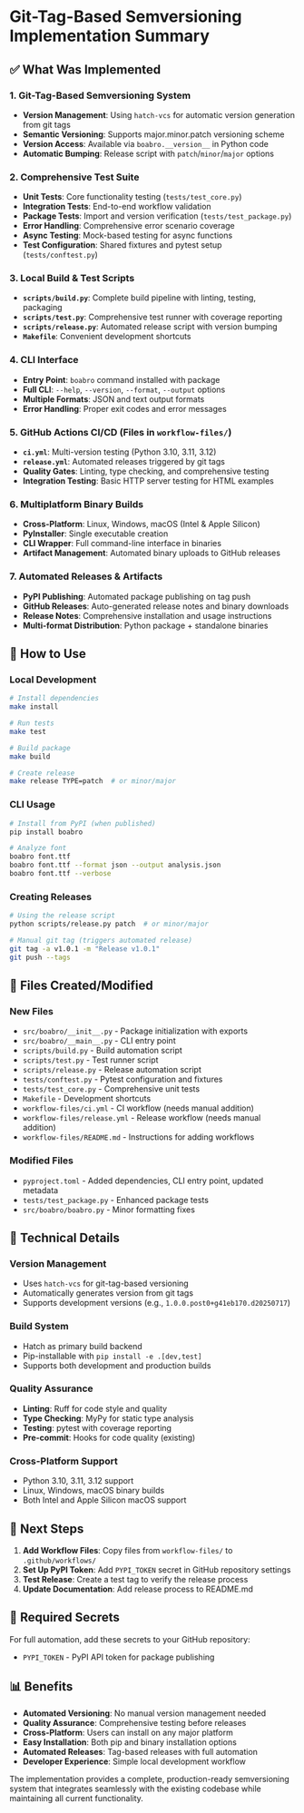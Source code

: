 # Git-Tag-Based Semversioning Implementation Summary

## ✅ What Was Implemented

### 1. **Git-Tag-Based Semversioning System**
- **Version Management**: Using `hatch-vcs` for automatic version generation from git tags
- **Semantic Versioning**: Supports major.minor.patch versioning scheme
- **Version Access**: Available via `boabro.__version__` in Python code
- **Automatic Bumping**: Release script with `patch`/`minor`/`major` options

### 2. **Comprehensive Test Suite**
- **Unit Tests**: Core functionality testing (`tests/test_core.py`)
- **Integration Tests**: End-to-end workflow validation
- **Package Tests**: Import and version verification (`tests/test_package.py`)
- **Error Handling**: Comprehensive error scenario coverage
- **Async Testing**: Mock-based testing for async functions
- **Test Configuration**: Shared fixtures and pytest setup (`tests/conftest.py`)

### 3. **Local Build & Test Scripts**
- **`scripts/build.py`**: Complete build pipeline with linting, testing, packaging
- **`scripts/test.py`**: Comprehensive test runner with coverage reporting
- **`scripts/release.py`**: Automated release script with version bumping
- **`Makefile`**: Convenient development shortcuts

### 4. **CLI Interface**
- **Entry Point**: `boabro` command installed with package
- **Full CLI**: `--help`, `--version`, `--format`, `--output` options
- **Multiple Formats**: JSON and text output formats
- **Error Handling**: Proper exit codes and error messages

### 5. **GitHub Actions CI/CD** (Files in `workflow-files/`)
- **`ci.yml`**: Multi-version testing (Python 3.10, 3.11, 3.12)
- **`release.yml`**: Automated releases triggered by git tags
- **Quality Gates**: Linting, type checking, and comprehensive testing
- **Integration Testing**: Basic HTTP server testing for HTML examples

### 6. **Multiplatform Binary Builds**
- **Cross-Platform**: Linux, Windows, macOS (Intel & Apple Silicon)
- **PyInstaller**: Single executable creation
- **CLI Wrapper**: Full command-line interface in binaries
- **Artifact Management**: Automated binary uploads to GitHub releases

### 7. **Automated Releases & Artifacts**
- **PyPI Publishing**: Automated package publishing on tag push
- **GitHub Releases**: Auto-generated release notes and binary downloads
- **Release Notes**: Comprehensive installation and usage instructions
- **Multi-format Distribution**: Python package + standalone binaries

## 🚀 How to Use

### **Local Development**
```bash
# Install dependencies
make install

# Run tests
make test

# Build package
make build

# Create release
make release TYPE=patch  # or minor/major
```

### **CLI Usage**
```bash
# Install from PyPI (when published)
pip install boabro

# Analyze font
boabro font.ttf
boabro font.ttf --format json --output analysis.json
boabro font.ttf --verbose
```

### **Creating Releases**
```bash
# Using the release script
python scripts/release.py patch  # or minor/major

# Manual git tag (triggers automated release)
git tag -a v1.0.1 -m "Release v1.0.1"
git push --tags
```

## 📁 Files Created/Modified

### New Files
- `src/boabro/__init__.py` - Package initialization with exports
- `src/boabro/__main__.py` - CLI entry point
- `scripts/build.py` - Build automation script
- `scripts/test.py` - Test runner script
- `scripts/release.py` - Release automation script
- `tests/conftest.py` - Pytest configuration and fixtures
- `tests/test_core.py` - Comprehensive unit tests
- `Makefile` - Development shortcuts
- `workflow-files/ci.yml` - CI workflow (needs manual addition)
- `workflow-files/release.yml` - Release workflow (needs manual addition)
- `workflow-files/README.md` - Instructions for adding workflows

### Modified Files
- `pyproject.toml` - Added dependencies, CLI entry point, updated metadata
- `tests/test_package.py` - Enhanced package tests
- `src/boabro/boabro.py` - Minor formatting fixes

## 🔧 Technical Details

### Version Management
- Uses `hatch-vcs` for git-tag-based versioning
- Automatically generates version from git tags
- Supports development versions (e.g., `1.0.0.post0+g41eb170.d20250717`)

### Build System
- Hatch as primary build backend
- Pip-installable with `pip install -e .[dev,test]`
- Supports both development and production builds

### Quality Assurance
- **Linting**: Ruff for code style and quality
- **Type Checking**: MyPy for static type analysis
- **Testing**: pytest with coverage reporting
- **Pre-commit**: Hooks for code quality (existing)

### Cross-Platform Support
- Python 3.10, 3.11, 3.12 support
- Linux, Windows, macOS binary builds
- Both Intel and Apple Silicon macOS support

## 🎯 Next Steps

1. **Add Workflow Files**: Copy files from `workflow-files/` to `.github/workflows/`
2. **Set Up PyPI Token**: Add `PYPI_TOKEN` secret in GitHub repository settings
3. **Test Release**: Create a test tag to verify the release process
4. **Update Documentation**: Add release process to README.md

## 🔐 Required Secrets

For full automation, add these secrets to your GitHub repository:
- `PYPI_TOKEN` - PyPI API token for package publishing

## 📊 Benefits

- **Automated Versioning**: No manual version management needed
- **Quality Assurance**: Comprehensive testing before releases
- **Cross-Platform**: Users can install on any major platform
- **Easy Installation**: Both pip and binary installation options
- **Automated Releases**: Tag-based releases with full automation
- **Developer Experience**: Simple local development workflow

The implementation provides a complete, production-ready semversioning system that integrates seamlessly with the existing codebase while maintaining all current functionality.